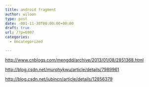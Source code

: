 ```yaml
---
title: android fragment
author: wiloon
type: post
date: -001-11-30T00:00:00+00:00
draft: true
url: /?p=6907
categories:
  - Uncategorized

---
```

http://www.cnblogs.com/mengdd/archive/2013/01/08/2851368.html

http://blog.csdn.net/murphykwu/article/details/7989961

http://blog.csdn.net/jubincn/article/details/12856379